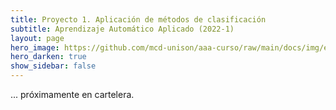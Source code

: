 ```yaml
---
title: Proyecto 1. Aplicación de métodos de clasificación
subtitle: Aprendizaje Automático Aplicado (2022-1)
layout: page
hero_image: https://github.com/mcd-unison/aaa-curso/raw/main/docs/img/en-construccion_banner.jpeg
hero_darken: true
show_sidebar: false
---
```



... próximamente en cartelera.